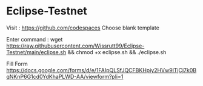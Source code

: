 # Eclipse-Testnet
Visit : https://github.com/codespaces 
Choose blank template

Enter command : wget https://raw.githubusercontent.com/Wissrutt99/Eclipse-Testnet/main/eclipse.sh && chmod +x eclipse.sh && ./eclipse.sh

Fill Form https://docs.google.com/forms/d/e/1FAIpQLSfJQCFBKHpiy2HVw9lTjCj7k0BqNKnP6G1cd0YdKhaPLWD-AA/viewform?pli=1
